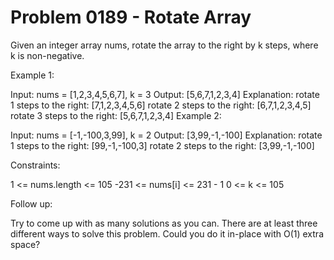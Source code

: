 # Problem 0189 - Rotate Array 


Given an integer array nums, rotate the array to the right by k steps, where k is non-negative.



Example 1:

Input: nums = [1,2,3,4,5,6,7], k = 3
Output: [5,6,7,1,2,3,4]
Explanation:
rotate 1 steps to the right: [7,1,2,3,4,5,6]
rotate 2 steps to the right: [6,7,1,2,3,4,5]
rotate 3 steps to the right: [5,6,7,1,2,3,4]
Example 2:

Input: nums = [-1,-100,3,99], k = 2
Output: [3,99,-1,-100]
Explanation:
rotate 1 steps to the right: [99,-1,-100,3]
rotate 2 steps to the right: [3,99,-1,-100]


Constraints:

1 <= nums.length <= 105
-231 <= nums[i] <= 231 - 1
0 <= k <= 105


Follow up:

Try to come up with as many solutions as you can. There are at least three different ways to solve this problem.
Could you do it in-place with O(1) extra space?
